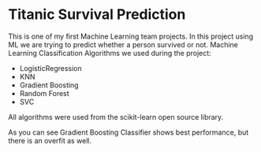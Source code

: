 # Titanic Survival Prediction
This is one of my first Machine Learning team projects.
In this project using ML we are trying to predict whether a person survived or not.
Machine Learning Classification Algorithms we used during the project:
- LogisticRegression
- KNN
- Gradient Boosting
- Random Forest
- SVC

All algorithms were used from the scikit-learn open source library.

As you can see Gradient Boosting Classifier shows best performance, but there is an overfit as well.

